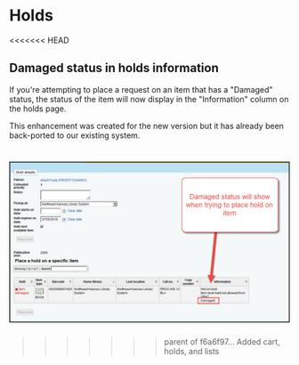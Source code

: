 # Holds
<<<<<<< HEAD

## Damaged status in holds information

If you're attempting to place a request on an item that has a "Damaged" status, the status of the item will now display in the "Information" column on the holds page.

This enhancement was created for the new version but it has already been back-ported to our existing system.

![17.11 Damaged information](../.gitbook/assets/1711-350.requests.jpg)
=======



>>>>>>> parent of f6a6f97... Added cart, holds, and lists
